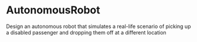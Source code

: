 # AutonomousRobot
Design an autonomous robot that simulates a real-life scenario of picking up a disabled passenger and dropping them off at a different location
